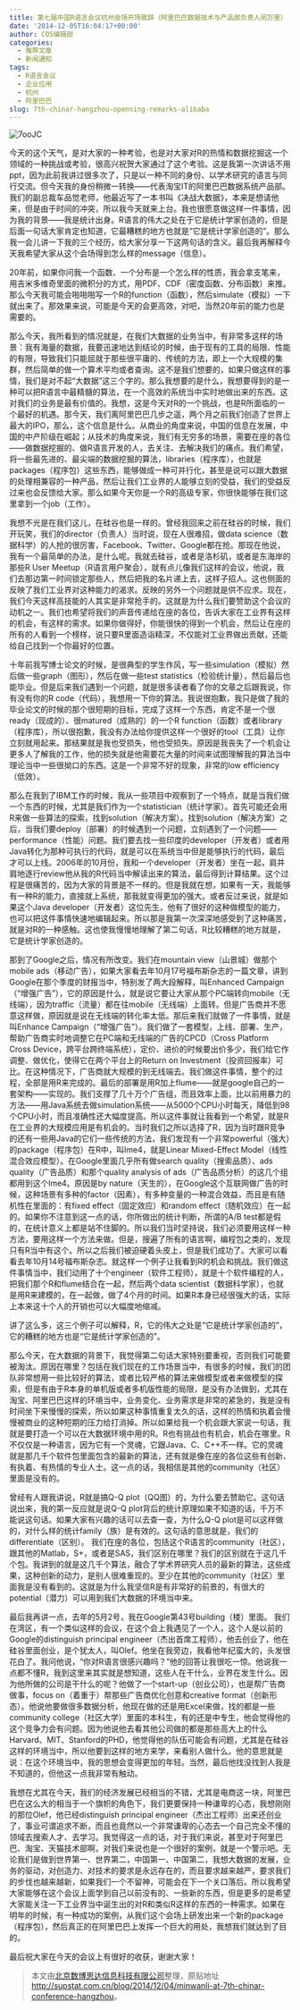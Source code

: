 ```yaml
---
title: 第七届中国R语言会议杭州会场开场致辞（阿里巴巴数据技术与产品部负责人闵万里）
date: '2014-12-05T16:04:17+00:00'
author: COS编辑部
categories:
  - 推荐文章
  - 新闻通知
tags:
  - R语言会议
  - 企业应用
  - 杭州
  - 阿里巴巴
slug: 7th-chinar-hangzhou-openning-remarks-alibaba
---
```


![7ooJC](https://cos.name/wp-content/uploads/2014/12/7ooJC.jpg)

今天的这个天气，是对大家的一种考验，也是对大家对R的热情和数据挖掘这一个领域的一种挑战或考验，很高兴祝贺大家通过了这个考验。这是我第一次讲话不用ppt，因为此前我讲过很多次了，只是以一种不同的身份、以学术研究的语言与同行交流。但今天我的身份稍微一转换——代表淘宝IT的阿里巴巴数据系统产品部。我们的副总裁车品觉老师，他最近写了一本书叫《决战大数据》，本来是想请他来，但是由于时间的冲突，所以我今天就来上台。我也很愿意做这样一件事情，因为我的背景——我是统计出身。R语言的伟大之处在于它是统计学家创造的，但是后面一句话大家肯定也知道，它最糟糕的地方也就是“它是统计学家创造的”。那么我一会儿讲一下我的三个经历，给大家分享一下这两句话的含义。最后我再解释今天我希望大家从这个会场得到怎么样的message（信息）。

20年前，如果你问我一个函数、一个分布是一个怎么样的性质，我会拿支笔来，用吉米多维奇里面的微积分的方式，用PDF、CDF（密度函数、分布函数）来推。那么今天我可能会啪啪啪写一个R的function（函数），然后simulate（模拟）一下就出来了。那效果来说，可能是今天的会更高效，对吧，当然20年前的能力也是需要的。

<!--more-->

那么今天，我所看到的情况就是，在我们大数据的业务当中，有非常多这样的场景：我有海量的数据，我要迅速地达到结论的时候，由于现有的工具的局限、性能的有限，导致我们只能屈就于那些很平庸的、传统的方法，即上一个大规模的集群，然后简单的做一个算术平均或者查询。这不是我们想要的，如果只做这样的事情，我们是对不起“大数据”这三个字的。那么我想要的是什么，我想要得到的是一种可以把R语言中最精髓的算法，在一个高效的系统当中实时地做出来的东西。这对我们的业务是最有价值的。我想，这是今天对R的一个挑战，也是R所面临的一个最好的机遇。那今天，我们离阿里巴巴几步之遥，两个月之前我们创造了世界上最大的IPO，那么，这个信息是什么。从商业的角度来说，中国的信息在发展，中国的中产阶级在崛起；从技术的角度来说，我们有无穷多的场景，需要在座的各位——做数据挖掘的、做R语言开发的人，去关注、去解决我们的痛点。我们希望，将一些最先进的、最尖端的数据挖掘的算法，libraries（程序库），也就是packages（程序包）这些东西，能够做成一种可并行化，甚至是说可以跟大数据的处理相兼容的一种产品，然后让我们工业界的人能够立刻的受益，我们的受益反过来也会反馈给大家。那么如果今天你是一个R的高级专家，你很快能够在我们这里拿到一个job（工作）。

我想不光是在我们这儿，在硅谷也是一样的。曾经我回来之前在硅谷的时候，我们开玩笑，我们的director（负责人）当时说，现在人很难招，做data science（数据科学）的人抢的很厉害，Facebook、Twitter、Google都在抢。那现在他说，我有一个最简单的办法，是什么呢。我就去硅谷，或者是洛杉矶，或者是东海岸的那些R User Meetup（R语言用户聚会），就有点儿像我们这样的会议，他说，我们去那边第一时间锁定那些人，然后把我的名片递上去，这样子招人。这也侧面的反映了我们工业界对这种能力的渴求。反映的另外一个问题就是供不应求。现在，我们今天这样高技能的人其实是非常抢手的。这就是为什么我们要赞助这个会议的动机之一。我们也希望将我们的声音传递给在座的各位，告诉大家在工业界有这样的机会，有这样的需求。如果你做得好，你能很快的得到一个机会，然后让在座的所有的人看到一个榜样，说只要R里面造诣精深，不仅能对工业界做出贡献，还能给自己找到一个你最好的位置。

十年前我写博士论文的时候，是很典型的学生作风，写一些simulation（模拟）然后做一些graph（图形），然后在做一些test statistics（检验统计量），然后最后也能毕业。但是后来我们遇到一个问题，就是很多读者看了你的文章之后跟我说，你有没有你的R code（代码），我想用一下你的算法。我说很抱歉，我只是做了我的毕业论文的时候的那个很短期的目标，完成了这样一个东西，肯定不是一个很ready（现成的）、很matured（成熟的）的一个R function（函数）或者library（程序库），所以很抱歉，我没有办法给你提供这样一个很好的tool（工具）让你立刻就用起来。那结果就是我也受损失，他也受损失。原因是我丧失了一个机会让更多人了解我的工作，他的损失就是他需要花大量的时间来试图理解我的算法当中理论当中一些很拗口的东西。这是一个非常不好的现象，非常的low efficiency（低效）。

那么在我到了IBM工作的时候，我从一些项目中观察到了一个特点，就是当我们做一个东西的时候，尤其是我们作为一个statistician（统计学家）。首先可能还会用R来做一些算法的探索，找到solution（解决方案）。找到solution（解决方案）之后，当我们要deploy（部署）的时候遇到一个问题，立刻遇到了一个问题——performance（性能）问题。我们要去找一些印度的developer（开发者）或者用Java转化为那种可执行的代码，就是可以在系统当中但是能够执行的代码，最后才可以上线。2006年的10月份，我和一个developer（开发者）坐在一起，肩并肩地逐行review他从我的R代码当中解读出来的算法，最后得到计算结果。这个过程是很痛苦的，因为大家的背景是不一样的。但是我就在想，如果有一天，我能够有一种R的能力，直接就上系统，那我就变得更加的强大。或者反过来说，就是如果这个Java developer（开发者）这位先生，他有了很好的这种做模型的能力，也可以把这件事情快速地编辑起来。所以那是我第一次深深地感受到了这种痛苦，就是对R的一种感触。这也使我慢慢地理解了第二句话，R比较糟糕的地方就是，它是统计学家创造的。

那到了Google之后，情况有所改变。我们在mountain view（山景城）做那个mobile ads（移动广告），如果大家看去年10月17号福布斯杂志的一篇文章，讲到Google在那个季度的财报当中，特别发了两大段解释，叫Enhanced Campaign（“增强广告”），它的原因是什么，就是说它要让大家从那个PC端转向mobile（无线端），因为traffic（流量）都在往mobile（无线端）上面转。但是广告商并不愿意这样做，原因就是说在无线端的转化率太低。那后来我们就做了一件事情，就是叫Enhance Campaign（“增强广告”）。我们做了一套模型，上线、部署、生产，帮助广告商实时地调整它在PC端和无线端的广告的CPCD（Cross Platform Cross Device，跨平台跨终端系统），定价、进价的时候要出价多少，我们给它作调整、做优化，使得它在两个平台上的Return on Investment（投资回报率）可比。在这种情况下，广告商就大规模的到无线端去。我们做这件事情，整个的过程，全部是用R来完成的。最后的部署是用R加上flume——就是google自己的一套架构——实现的。我们支撑了几十万个广告组，而且效率上面，比以前用暴力的方法——用Java系统去做simulation系统——从5000个CPU小时每天，降低到98个CPU小时，而且准确性还大幅度提高。所以这件事就让我看到一个希望，就是R在工业界的大规模应用是有机会的。当时我们之所以选择了R，因为当时跟R竞争的还有一些用Java的它们一些传统的方法，我们发现有一个非常powerful（强大）的package（程序包）在R中，叫lme4，就是Linear Mixed-Effect Model（线性混合效应模型）。在Google里面几乎所有做search quality（搜索品质）、ads quality（广告品质）和那个quality analysis of ads（广告品质分析）的这几个组都用到这个lme4。原因是by nature（天生的），在Google这个互联网做广告的时候，这种场景有多种的factor（因素），有多种变量的一种混合效益，而且是有随机性在里面的：有fixed effect（固定效应）和random effect（随机效应）在一起的。如果你不注意到这一点的话，你所做出的统计判断，所谓的A/B test都是假的，在统计意义上都是站不住脚的。所以我们当时坚持说，我们必须要用这样一种方法，要用这样一个方法来做。但是，搜遍了所有的语言啊，编程包之类的，发现只有R当中有这个。所以之后我们被迫硬着头皮上，但是我们成功了。大家可以看看去年10月14号福布斯杂志。就这样一个例子让我看到R的机会和挑战。我们做这件事情当中，我们动用了十个engineer（软件工程师），就是十个软件编程的人，把我们那个R和flume结合在一起，然后两个data scientist（数据科学家），也就是用R来建模的，在一起做，做了4个月的时间。如果R本身已经很强大的话，实际上本来这十个人的开销也可以大幅度地缩减。

讲了这么多，这三个例子可以解释，R，它的伟大之处是“它是统计学家创造的”，它的糟糕的地方也是“它是统计学家创造的”。

那么今天，在大数据的背景下，我觉得第二句话大家特别要重视，否则我们可能要被淘汰。原因在哪里？包括在我们现在的工作场景当中，有很多的时候，我们的团队非常想用一些比较好的算法，或者比较严格的算法来做模型或者来做模型的探索，但是有由于R本身的单机版或者多机版性能的局限，是没有办法做到，尤其在淘宝、阿里巴巴这样的环境当中，业务变化、业务需求是非常的紧急的，我是没有时间坐下来慢慢的探索，所以如果这种事情重复太久的话，这样的热情和执着会慢慢被商业的这种短期的压力给打消掉。所以如果给我一个机会跟大家说一句话，我就是要打造一个可以在大数据环境中用的R。R也有挑战也有机会，机会在哪里。R不仅仅是一种语言，因为它有一个灵魂，它跟Java、C、C++不一样。它的灵魂就是那几千个软件包里面包含的最新的算法，还有就是像在座的各位这些有创新、有执着、有热情的专业人士。这一点的话，我相信是其他的community（社区）里面是没有的。

曾经有人跟我讲说，R就是搞Q-Q plot（QQ图）的，为什么要去赞助它。这句话说出来，我的第一反应就是说Q-Q plot背后的统计原理如果不知道的话，千万不能说这句话。如果大家有兴趣的话可以去查一查，为什么Q-Q plot是可以这样做的，对什么样的统计family（族）是有效的。这句话的意思就是，我们的differentiate（区别）。 我们在座的各位，包括这个R语言的community（社区），跟其他的Matlab，S+，或者是SAS，我们区别在哪里？我们的区别就在于这几千个包。我讲到的就是这几千个算法，融合了学术界研究人员的最新的算法，这些成果，这种创新的动力，是别人很难重现的。至少在其他的community（社区）里面我是没有看到的。这就是为什么我坚信R是有非常好的前景的，有很大的potential（潜力）可以用到我们大数据的环境当中来。

最后我再讲一点，去年的5月2号，我在Google第43号building（楼）里面。 我们在湾区，有一个类似这样的会议，在这个会上我遇见了一个人，这个人是以前的Google的distinguish principal engineer（杰出首席工程师），他去创业了，他在硅谷里面创业，是个犹太人，叫Olef。他坐在我旁边，我看他年纪蛮大的，头发很花白了。我问他说，“你对R语言很感兴趣吗？”他的回答让我很吃一惊。他说我一点都不懂R，我到这里来其实就是想知道，这些人在干什么，业界在发生什么。因为他所做的公司是干什么的呢？他做了一个start-up（创业公司），也是帮广告商做事，focus on（着重于）帮那些广告商优化创意和creative format（创新形态）。他说他要做很多数据分析，他现在做的还是用Excel来做，找的都是一些community college（社区大学）里面的本科生，有的还是中专生，他会觉得他的这个竞争力会有问题。因为他说他去看其他公司做的都是那些高大上的什么Harvard、MIT、Stanford的PHD，他觉得他的队伍可能会有问题，尤其是在硅谷这样的环境当中，所以他要到这样的地方来学，来看别人做什么。他的意思就是说：在这个环境当中，我的思想会变得更加的年轻。当然，最后他找没找到人我是不知道的，但他这一点我非常有触动。

我想在尤其在今天，我们的经济发展已经相当的不错，尤其是电商这一块，阿里巴巴在这么大的相当于一个旗帜的角色下，我们更要保持一种谦卑的心态，我想刚刚的那位Olef，他已经distinguish principal engineer（杰出工程师）出来还创业了，事业可谓追求不断，而且也竟然以一个非常谦卑的心态去一个自己完全不懂的领域去搜索人才、去学习。我觉得这一点的话，对于我们来说，甚至对于阿里巴巴、淘宝、天猫技术部啊，对我们来说也是一个很好的案例，就是一个警示吧。无论我们是做到世界第一、世界第二，中国第一、中国第二，我想大数据的发展，业务的驱动，对创造力、对技术的要求是永远存在的，而且要求越来越严，要求我们的步伐也越来越新，如果我们一个不留神，可能会在下一个关口落后。所以我希望大家能够在这个会议上面学到自己以前没有的、一些新的东西，但是更多的是希望大家能关注一下工业界当中诞生出的对R和类似R这样的东西的一种需求。如果在明年的时候，有一种成功的案例，从我们这个会场上研发出来一个新的package（程序包），然后真正的在阿里巴巴上发挥一个巨大的用处，我想我们就达到了目的。

最后祝大家在今天的会议上有很好的收获，谢谢大家！

> 本文由[北京数博思达信息科技有限公司](http://supstat.com.cn "北京数博思达信息科技有限公司")整理，原贴地址<a href="http://supstat.com.cn/blog/2014/12/04/minwanli-at-7th-chinar-conference-hangzhou" target="_blank">http://supstat.com.cn/blog/2014/12/04/minwanli-at-7th-chinar-conference-hangzhou</a>。
